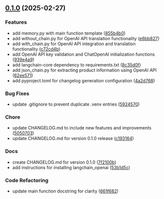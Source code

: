 <!-- insertion marker -->
<a name="0.1.0"></a>

## [0.1.0](https://github.com///compare/53b1d5cb8d37ec71ad58603ee6d146edfed46c00...0.1.0) (2025-02-27)

### Features

- add memory.py with main function template ([855b4b0](https://github.com///commit/855b4b0e8573dbacaa3a29e559c547bc627d5aff))
- add without_chain.py for OpenAI API translation functionality ([e6bb827](https://github.com///commit/e6bb82724e5f54263dca148636b0ad2f08cef70f))
- add with_chain.py for OpenAI API integration and translation functionality ([c72cd4b](https://github.com///commit/c72cd4bc88487184495580c247da0d6f0955f375))
- add OpenAI API key validation and ChatOpenAI initialization functions ([939e4a9](https://github.com///commit/939e4a96fac10c8400846e602982492342a956b7))
- add langchain-core dependency to requirements.txt ([8c35d0f](https://github.com///commit/8c35d0f856e3ada0371d9e006a085c5c48d24a45))
- add json_chain.py for extracting product information using OpenAI API ([62ee571](https://github.com///commit/62ee571a00e5bd88c465a14046b6768f72f3273d))
- add pyproject.toml for changelog generation configuration ([4a2d768](https://github.com///commit/4a2d7681173b66e77a2562132bd7216e28957df5))

### Bug Fixes

- update .gitignore to prevent duplicate .venv entries ([5924570](https://github.com///commit/5924570c8894328ad24330250601db0217554083))

### Chore

- update CHANGELOG.md to include new features and improvements ([5050703](https://github.com///commit/505070342bbce1814959eeac4061c0391d601814))
- update CHANGELOG.md for version 0.1.0 release ([c193164](https://github.com///commit/c1931645032b8fde76afdc139b780ac6a8832022))

### Docs

- create CHANGELOG.md for version 0.1.0 ([7f2100b](https://github.com///commit/7f2100b5ac959a929f254afaf574f876d6210fbc))
- add instructions for installing langchain_openai ([53b1d5c](https://github.com///commit/53b1d5cb8d37ec71ad58603ee6d146edfed46c00))

### Code Refactoring

- update main function docstring for clarity ([661f682](https://github.com///commit/661f68257af9b3f68c2c479ee7ea9ca1001d0e78))

